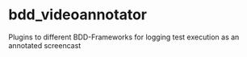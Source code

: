 # bdd_videoannotator
Plugins to different BDD-Frameworks for logging test execution as an annotated screencast
